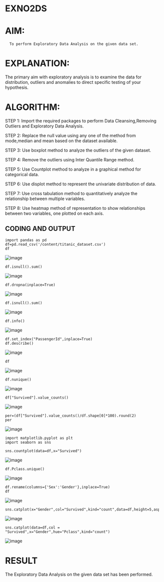 
# EXNO2DS
# AIM:
      To perform Exploratory Data Analysis on the given data set.
      
# EXPLANATION:
  The primary aim with exploratory analysis is to examine the data for distribution, outliers and anomalies to direct specific testing of your hypothesis.
  
# ALGORITHM:
STEP 1: Import the required packages to perform Data Cleansing,Removing Outliers and Exploratory Data Analysis.

STEP 2: Replace the null value using any one of the method from mode,median and mean based on the dataset available.

STEP 3: Use boxplot method to analyze the outliers of the given dataset.

STEP 4: Remove the outliers using Inter Quantile Range method.

STEP 5: Use Countplot method to analyze in a graphical method for categorical data.

STEP 6: Use displot method to represent the univariate distribution of data.

STEP 7: Use cross tabulation method to quantitatively analyze the relationship between multiple variables.

STEP 8: Use heatmap method of representation to show relationships between two variables, one plotted on each axis.

## CODING AND OUTPUT
```
import pandas as pd
df=pd.read_csv('/content/titanic_dataset.csv')
df
```
![image](https://github.com/user-attachments/assets/dca98844-f9f2-44ea-a1f6-a8e616e4bf66)
```
df.isnull().sum()
```
![image](https://github.com/user-attachments/assets/9d17cf72-7d53-4a8f-a7ad-5f7fede9f1e7)
```
df.dropna(inplace=True)
```
![image](https://github.com/user-attachments/assets/a1523901-5c7d-4454-bdb1-b94bb82c25d9)
```
df.isnull().sum()
```
![image](https://github.com/user-attachments/assets/09185c6d-0ee0-4fba-bcfb-0cc09ba84dd5)
```
df.info()
```
![image](https://github.com/user-attachments/assets/1f913098-dc08-49b7-9dd2-5b0c9fe08e64)
```
df.set_index("PassengerId",inplace=True)
df.describe()
```
![image](https://github.com/user-attachments/assets/117ecf76-d1e1-4f3f-96d7-373e810a03d0)
```
df
```
![image](https://github.com/user-attachments/assets/42212308-7aa2-478b-9ff9-26cc0dbc86e5)

```
df.nunique()
```
![image](https://github.com/user-attachments/assets/29d364f2-c334-4dd7-a1bc-7b9e08dd2f8f)
```
df["Survived"].value_counts()
```
![image](https://github.com/user-attachments/assets/659d3352-1693-491e-bb21-632ce5e78a3d)
```
per=(df["Survived"].value_counts()/df.shape[0]*100).round(2)
per
```
![image](https://github.com/user-attachments/assets/35a88679-3b44-4704-94c1-227946bfe408)
```
import matplotlib.pyplot as plt
import seaborn as sns

sns.countplot(data=df,x="Survived")
```
![image](https://github.com/user-attachments/assets/3313c5e6-8efd-47e8-b953-5b3a4b8e6e4a)
```
df.Pclass.unique()
```
![image](https://github.com/user-attachments/assets/dd2373a7-3b42-49b5-a377-9d00327ebed7)
```
df.rename(columns={'Sex':'Gender'},inplace=True)
df
```
![image](https://github.com/user-attachments/assets/37b44ff6-cc2c-41b5-97e7-6f8823274bad)
```
sns.catplot(x="Gender",col="Survived",kind="count",data=df,height=5,aspect=.7)
```
![image](https://github.com/user-attachments/assets/d2097903-f160-48ec-96b2-7e1205dac6e4)
```
sns.catplot(data=df,col = "Survived",x="Gender",hue="Pclass",kind="count")
```
![image](https://github.com/user-attachments/assets/73ba5e1a-d117-4642-8915-1240814641d4)

# RESULT
The Exploratory Data Analysis on the given data set has been performed.
